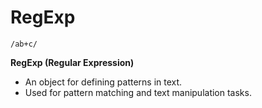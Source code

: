 # RegExp

`/ab+c/`

**RegExp (Regular Expression)**
- An object for defining patterns in text.
- Used for pattern matching and text manipulation tasks.